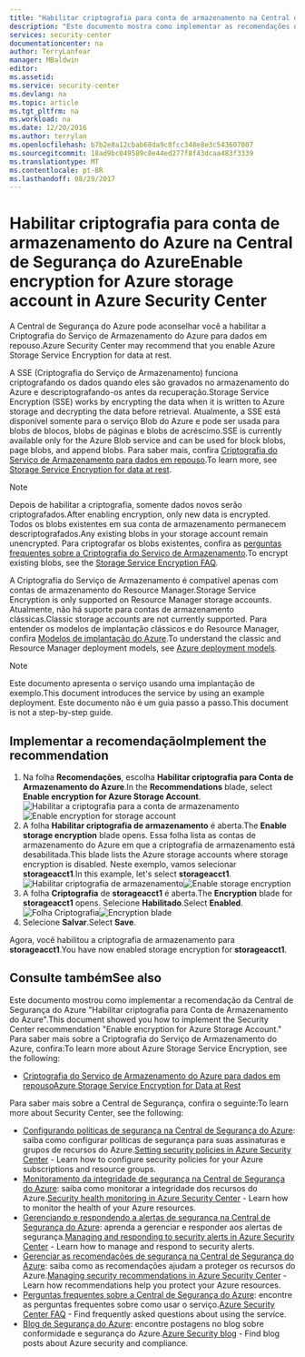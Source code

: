 ```yaml
---
title: "Habilitar criptografia para conta de armazenamento na Central de Segurança do Azure | Microsoft Docs"
description: "Este documento mostra como implementar as recomendações da Central de Segurança do Azure **Habilitar criptografia para Conta de Armazenamento do Azure**."
services: security-center
documentationcenter: na
author: TerryLanfear
manager: MBaldwin
editor: 
ms.assetid: 
ms.service: security-center
ms.devlang: na
ms.topic: article
ms.tgt_pltfrm: na
ms.workload: na
ms.date: 12/20/2016
ms.author: terrylan
ms.openlocfilehash: b7b2e8a12cbab68da9c8fcc348e8e3c543607007
ms.sourcegitcommit: 18ad9bc049589c8e44ed277f8f43dcaa483f3339
ms.translationtype: MT
ms.contentlocale: pt-BR
ms.lasthandoff: 08/29/2017
---
```

# <a name="enable-encryption-for-azure-storage-account-in-azure-security-center"></a><span data-ttu-id="e6c46-103">Habilitar criptografia para conta de armazenamento do Azure na Central de Segurança do Azure</span><span class="sxs-lookup"><span data-stu-id="e6c46-103">Enable encryption for Azure storage account in Azure Security Center</span></span>
<span data-ttu-id="e6c46-104">A Central de Segurança do Azure pode aconselhar você a habilitar a Criptografia do Serviço de Armazenamento do Azure para dados em repouso.</span><span class="sxs-lookup"><span data-stu-id="e6c46-104">Azure Security Center may recommend that you enable Azure Storage Service Encryption for data at rest.</span></span>

<span data-ttu-id="e6c46-105">A SSE (Criptografia do Serviço de Armazenamento) funciona criptografando os dados quando eles são gravados no armazenamento do Azure e descriptografando-os antes da recuperação.</span><span class="sxs-lookup"><span data-stu-id="e6c46-105">Storage Service Encryption (SSE) works by encrypting the data when it is written to Azure storage and decrypting the data before retrieval.</span></span>  <span data-ttu-id="e6c46-106">Atualmente, a SSE está disponível somente para o serviço Blob do Azure e pode ser usada para blobs de blocos, blobs de páginas e blobs de acréscimo.</span><span class="sxs-lookup"><span data-stu-id="e6c46-106">SSE is currently available only for the Azure Blob service and can be used for block blobs, page blobs, and append blobs.</span></span>  <span data-ttu-id="e6c46-107">Para saber mais, confira [Criptografia do Serviço de Armazenamento para dados em repouso](../storage/common/storage-service-encryption.md).</span><span class="sxs-lookup"><span data-stu-id="e6c46-107">To learn more, see [Storage Service Encryption for data at rest](../storage/common/storage-service-encryption.md).</span></span>


> [!Note]
> <span data-ttu-id="e6c46-108">Depois de habilitar a criptografia, somente dados novos serão criptografados.</span><span class="sxs-lookup"><span data-stu-id="e6c46-108">After enabling encryption, only new data is encrypted.</span></span> <span data-ttu-id="e6c46-109">Todos os blobs existentes em sua conta de armazenamento permanecem descriptografados.</span><span class="sxs-lookup"><span data-stu-id="e6c46-109">Any existing blobs in your storage account remain unencrypted.</span></span> <span data-ttu-id="e6c46-110">Para criptografar os blobs existentes, confira as [perguntas frequentes sobre a Criptografia do Serviço de Armazenamento](../storage/common/storage-service-encryption.md#frequently-asked-questions-about-storage-service-encryption-for-data-at-rest).</span><span class="sxs-lookup"><span data-stu-id="e6c46-110">To encrypt existing blobs, see the [Storage Service Encryption FAQ](../storage/common/storage-service-encryption.md#frequently-asked-questions-about-storage-service-encryption-for-data-at-rest).</span></span>
>
>

<span data-ttu-id="e6c46-111">A Criptografia do Serviço de Armazenamento é compatível apenas com contas de armazenamento do Resource Manager.</span><span class="sxs-lookup"><span data-stu-id="e6c46-111">Storage Service Encryption is only supported on Resource Manager storage accounts.</span></span> <span data-ttu-id="e6c46-112">Atualmente, não há suporte para contas de armazenamento clássicas.</span><span class="sxs-lookup"><span data-stu-id="e6c46-112">Classic storage accounts are not currently supported.</span></span> <span data-ttu-id="e6c46-113">Para entender os modelos de implantação clássicos e do Resource Manager, confira [Modelos de implantação do Azure](../azure-classic-rm.md).</span><span class="sxs-lookup"><span data-stu-id="e6c46-113">To understand the classic and Resource Manager deployment models, see [Azure deployment models](../azure-classic-rm.md).</span></span>

> [!NOTE]
> <span data-ttu-id="e6c46-114">Este documento apresenta o serviço usando uma implantação de exemplo.</span><span class="sxs-lookup"><span data-stu-id="e6c46-114">This document introduces the service by using an example deployment.</span></span>  <span data-ttu-id="e6c46-115">Este documento não é um guia passo a passo.</span><span class="sxs-lookup"><span data-stu-id="e6c46-115">This document is not a step-by-step guide.</span></span>
>
>

## <a name="implement-the-recommendation"></a><span data-ttu-id="e6c46-116">Implementar a recomendação</span><span class="sxs-lookup"><span data-stu-id="e6c46-116">Implement the recommendation</span></span>
1. <span data-ttu-id="e6c46-117">Na folha **Recomendações**, escolha **Habilitar criptografia para Conta de Armazenamento do Azure**.</span><span class="sxs-lookup"><span data-stu-id="e6c46-117">In the **Recommendations** blade, select **Enable encryption for Azure Storage Account**.</span></span>
   <span data-ttu-id="e6c46-118">![Habilitar a criptografia para a conta de armazenamento][1]</span><span class="sxs-lookup"><span data-stu-id="e6c46-118">![Enable encryption for storage account][1]</span></span>
2. <span data-ttu-id="e6c46-119">A folha **Habilitar criptografia de armazenamento** é aberta.</span><span class="sxs-lookup"><span data-stu-id="e6c46-119">The **Enable storage encryption** blade opens.</span></span> <span data-ttu-id="e6c46-120">Essa folha lista as contas de armazenamento do Azure em que a criptografia de armazenamento está desabilitada.</span><span class="sxs-lookup"><span data-stu-id="e6c46-120">This blade lists the Azure storage accounts where storage encryption is disabled.</span></span> <span data-ttu-id="e6c46-121">Neste exemplo, vamos selecionar **storageacct1**.</span><span class="sxs-lookup"><span data-stu-id="e6c46-121">In this example, let's select **storageacct1**.</span></span>
   <span data-ttu-id="e6c46-122">![Habilitar criptografia de armazenamento][2]</span><span class="sxs-lookup"><span data-stu-id="e6c46-122">![Enable storage encryption][2]</span></span>
3. <span data-ttu-id="e6c46-123">A folha **Criptografia** de **storageacct1** é aberta.</span><span class="sxs-lookup"><span data-stu-id="e6c46-123">The **Encryption** blade for **storageacct1** opens.</span></span> <span data-ttu-id="e6c46-124">Selecione **Habilitado**.</span><span class="sxs-lookup"><span data-stu-id="e6c46-124">Select **Enabled**.</span></span>
   <span data-ttu-id="e6c46-125">![Folha Criptografia][3]</span><span class="sxs-lookup"><span data-stu-id="e6c46-125">![Encryption blade][3]</span></span>
4. <span data-ttu-id="e6c46-126">Selecione **Salvar**.</span><span class="sxs-lookup"><span data-stu-id="e6c46-126">Select **Save**.</span></span>

<span data-ttu-id="e6c46-127">Agora, você habilitou a criptografia de armazenamento para **storageacct1**.</span><span class="sxs-lookup"><span data-stu-id="e6c46-127">You have now enabled storage encryption for **storageacct1**.</span></span>


## <a name="see-also"></a><span data-ttu-id="e6c46-128">Consulte também</span><span class="sxs-lookup"><span data-stu-id="e6c46-128">See also</span></span>
<span data-ttu-id="e6c46-129">Este documento mostrou como implementar a recomendação da Central de Segurança do Azure "Habilitar criptografia para Conta de Armazenamento do Azure".</span><span class="sxs-lookup"><span data-stu-id="e6c46-129">This document showed you how to implement the Security Center recommendation "Enable encryption for Azure Storage Account."</span></span> <span data-ttu-id="e6c46-130">Para saber mais sobre a Criptografia do Serviço de Armazenamento do Azure, confira:</span><span class="sxs-lookup"><span data-stu-id="e6c46-130">To learn more about Azure Storage Service Encryption, see the following:</span></span>

* [<span data-ttu-id="e6c46-131">Criptografia do Serviço de Armazenamento do Azure para dados em repouso</span><span class="sxs-lookup"><span data-stu-id="e6c46-131">Azure Storage Service Encryption for Data at Rest</span></span>](../storage/common/storage-service-encryption.md)

<span data-ttu-id="e6c46-132">Para saber mais sobre a Central de Segurança, confira o seguinte:</span><span class="sxs-lookup"><span data-stu-id="e6c46-132">To learn more about Security Center, see the following:</span></span>

* <span data-ttu-id="e6c46-133">[Configurando políticas de segurança na Central de Segurança do Azure](security-center-policies.md): saiba como configurar políticas de segurança para suas assinaturas e grupos de recursos do Azure.</span><span class="sxs-lookup"><span data-stu-id="e6c46-133">[Setting security policies in Azure Security Center](security-center-policies.md) - Learn how to configure security policies for your Azure subscriptions and resource groups.</span></span>
* <span data-ttu-id="e6c46-134">[Monitoramento da integridade de segurança na Central de Segurança do Azure](security-center-monitoring.md): saiba como monitorar a integridade dos recursos do Azure.</span><span class="sxs-lookup"><span data-stu-id="e6c46-134">[Security health monitoring in Azure Security Center](security-center-monitoring.md) - Learn how to monitor the health of your Azure resources.</span></span>
* <span data-ttu-id="e6c46-135">[Gerenciando e respondendo a alertas de segurança na Central de Segurança do Azure](security-center-managing-and-responding-alerts.md): aprenda a gerenciar e responder aos alertas de segurança.</span><span class="sxs-lookup"><span data-stu-id="e6c46-135">[Managing and responding to security alerts in Azure Security Center](security-center-managing-and-responding-alerts.md) - Learn how to manage and respond to security alerts.</span></span>
* <span data-ttu-id="e6c46-136">[Gerenciar as recomendações de segurança na Central de Segurança do Azure](security-center-recommendations.md): saiba como as recomendações ajudam a proteger os recursos do Azure.</span><span class="sxs-lookup"><span data-stu-id="e6c46-136">[Managing security recommendations in Azure Security Center](security-center-recommendations.md) - Learn how recommendations help you protect your Azure resources.</span></span>
* <span data-ttu-id="e6c46-137">[Perguntas frequentes sobre a Central de Segurança do Azure](security-center-faq.md): encontre as perguntas frequentes sobre como usar o serviço.</span><span class="sxs-lookup"><span data-stu-id="e6c46-137">[Azure Security Center FAQ](security-center-faq.md) - Find frequently asked questions about using the service.</span></span>
* <span data-ttu-id="e6c46-138">[Blog de Segurança do Azure](http://blogs.msdn.com/b/azuresecurity/): encontre postagens no blog sobre conformidade e segurança do Azure.</span><span class="sxs-lookup"><span data-stu-id="e6c46-138">[Azure Security blog](http://blogs.msdn.com/b/azuresecurity/) - Find blog posts about Azure security and compliance.</span></span>

<!--Image references-->
[1]: ./media/security-center-enable-encryption-for-storage-account/enable-encryption-for-storage-account.png
[2]: ./media/security-center-enable-encryption-for-storage-account/enable-storage-encryption.png
[3]: ./media/security-center-enable-encryption-for-storage-account/encryption-blade.png
